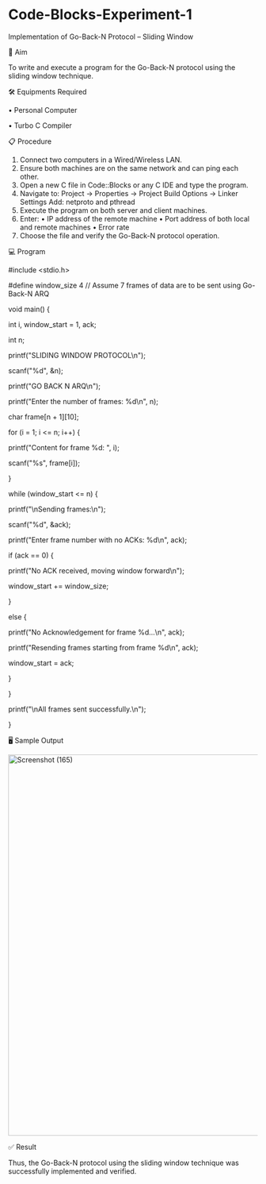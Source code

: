 # Code-Blocks-Experiment-1
Implementation of Go-Back-N Protocol – Sliding Window

🎯 Aim

To write and execute a program for the Go-Back-N protocol using the sliding window technique.

🛠️ Equipments Required

• 	Personal Computer

• 	Turbo C Compiler

📋 Procedure
1. 	Connect two computers in a Wired/Wireless LAN.
2. 	Ensure both machines are on the same network and can ping each other.
3. 	Open a new C file in Code::Blocks or any C IDE and type the program.
4. 	Navigate to:
Project -> Properties -> Project Build Options -> Linker Settings
Add: netproto and pthread
5. 	Execute the program on both server and client machines.
6. 	Enter:
• 	IP address of the remote machine
• 	Port address of both local and remote machines
• 	Error rate
7. 	Choose the file and verify the Go-Back-N protocol operation.

💻 Program

#include <stdio.h>


#define window_size 4 // Assume 7 frames of data are to be sent using Go-Back-N ARQ

void main() {


int i, window_start = 1, ack;


int n;


printf("SLIDING WINDOW PROTOCOL\n");

scanf("%d", &n);

printf("GO BACK N ARQ\n");

printf("Enter the number of frames: %d\n", n);

char frame[n + 1][10];

for (i = 1; i <= n; i++) {

printf("Content for frame %d: ", i);
    
scanf("%s", frame[i]);

}

while (window_start <= n) {

printf("\nSending frames:\n");

scanf("%d", &ack);

printf("Enter frame number with no ACKs: %d\n", ack);

if (ack == 0) {

printf("No ACK received, moving window forward\n");

window_start += window_size;

} 

else {

  printf("No Acknowledgement for frame %d...\n", ack);
  
 printf("Resending frames starting from frame %d\n", ack);
        
window_start = ack;

}

}

printf("\nAll frames sent successfully.\n");

}

🖥️ Sample Output

<img width="1366" height="768" alt="Screenshot (165)" src="https://github.com/user-attachments/assets/40d36632-6b43-469d-827a-f8df19b70b60" />





✅ Result

Thus, the Go-Back-N protocol using the sliding window technique was successfully implemented and verified.
